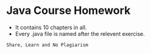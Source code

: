 Java Course Homework
====================

* It contains 10 chapters in all.
* Every .java file is named after the relevent exercise.

`Share, Learn and No Plagiarism`